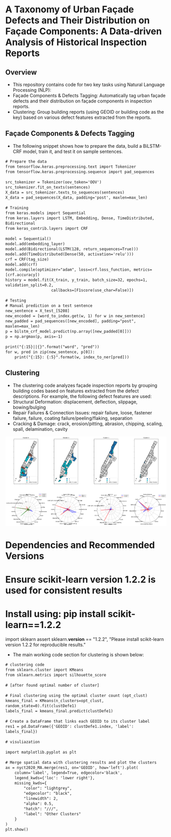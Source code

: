 # A Taxonomy of Urban Façade Defects and Their Distribution on Façade Components: A Data-driven Analysis of Historical Inspection Reports

## Overview
* This repository contains code for two key tasks using Natural Language Processing (NLP):
* Façade Components & Defects Tagging: Automatically tag urban façade defects and their distribution on façade components in inspection reports.
* Clustering: Group building reports (using GEOID or building code as the key) based on various defect features extracted from the reports.

## Façade Components & Defects Tagging
* The following snippet shows how to prepare the data, build a BiLSTM-CRF model, train it, and test it on sample sentences.
```
# Prepare the data
from tensorflow.keras.preprocessing.text import Tokenizer
from tensorflow.keras.preprocessing.sequence import pad_sequences

src_tokenizer = Tokenizer(oov_token='OOV')
src_tokenizer.fit_on_texts(sentences)
X_data = src_tokenizer.texts_to_sequences(sentences)
X_data = pad_sequences(X_data, padding='post', maxlen=max_len)

# Training
from keras.models import Sequential
from keras.layers import LSTM, Embedding, Dense, TimeDistributed, Bidirectional
from keras_contrib.layers import CRF

model = Sequential()
model.add(embedding_layer)
model.add(Bidirectional(LSTM(128, return_sequences=True)))
model.add(TimeDistributed(Dense(50, activation='relu')))
crf = CRF(tag_size)
model.add(crf)
model.compile(optimizer="adam", loss=crf.loss_function, metrics=[crf.accuracy])
history = model.fit(X_train, y_train, batch_size=32, epochs=1, validation_split=0.2,
                    callbacks=[F1score(use_char=False)])

# Testing
# Manual prediction on a test sentence
new_sentence = X_test_[5208]
new_encoded = [word_to_index.get(w, 1) for w in new_sentence]
new_padded = pad_sequences([new_encoded], padding="post", maxlen=max_len)
p = bilstm_crf_model.predict(np.array([new_padded[0]]))
p = np.argmax(p, axis=-1)

print("{:15}||{}".format("word", "pred"))
for w, pred in zip(new_sentence, p[0]):
    print("{:15}: {:5}".format(w, index_to_ner[pred]))
```

## Clustering
* The clustering code analyzes façade inspection reports by grouping building codes based on features extracted from the defect descriptions. For example, the following defect features are used:
* Structural Deformation: displacement, deflection, slippage, bowing/bulging
* Repair Failures & Connection Issues: repair failure, loose, fastener failure, failure, coating failure/peeling/flaking, separation
* Cracking & Damage: crack, erosion/pitting, abrasion, chipping, scaling, spall, delamination, cavity

![img](img/cluster.png)

# Dependencies and Recommended Versions
# Ensure scikit-learn version 1.2.2 is used for consistent results
# Install using: pip install scikit-learn==1.2.2

import sklearn
assert sklearn.__version__ == "1.2.2", "Please install scikit-learn version 1.2.2 for reproducible results."

* The main working code section for clustering is shown below:
```
# clustering code
from sklearn.cluster import KMeans
from sklearn.metrics import silhouette_score

# [after found optimal number of cluster]

# Final clustering using the optimal cluster count (opt_clust)
kmeans_final = KMeans(n_clusters=opt_clust, random_state=0).fit(clustDefe1)
labels_final = kmeans_final.predict(clustDefe1)

# Create a DataFrame that links each GEOID to its cluster label
res1 = pd.DataFrame({'GEOID': clustDefe1.index, 'label': labels_final})

# visuliazation

import matplotlib.pyplot as plt

# Merge spatial data with clustering results and plot the clusters
ax = nyct2020_MA.merge(res1, on='GEOID', how='left').plot(
    column='label', legend=True, edgecolor='black',
    legend_kwds={'loc': 'lower right'},
    missing_kwds={
        "color": "lightgrey",
        "edgecolor": "black",
        "linewidth": 2,
        "alpha": 0.5,
        "hatch": "///",
        "label": "Other Clusters"
    }
)
plt.show()
```
